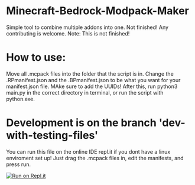 # Minecraft-Bedrock-Modpack-Maker
Simple tool to combine multiple addons into one. Not finished! Any contributing is welcome.
Note: This is not finished!
# How to use:
Move all .mcpack files into the folder that the script is in. Change the .RPmanifest.json and the .BPmanifest.json to be what you want for your manifest.json file. MAke sure to add the UUIDs!
After this, run python3 main.py in the correct directory in terminal, or run the script with python.exe.

# Development is on the branch 'dev-with-testing-files'
You can run this file on the online IDE repl.it if you dont have a linux enviroment set up! Just drag the .mcpack files in, edit the manifests, and press run.

[![Run on Repl.it](https://repl.it/badge/github/MivianTKN/Minecraft-Bedrock-Modpack-Maker)](https://repl.it/github/MivianTKN/Minecraft-Bedrock-Modpack-Maker)